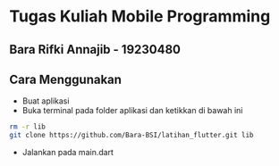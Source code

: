 # Tugas Kuliah Mobile Programming
## Bara Rifki Annajib - 19230480
## Cara Menggunakan
- Buat aplikasi
- Buka terminal pada folder aplikasi dan ketikkan di bawah ini
```bash
rm -r lib
git clone https://github.com/Bara-BSI/latihan_flutter.git lib
```
- Jalankan pada main.dart
